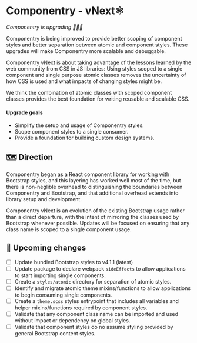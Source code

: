 # Componentry - vNext⚛️

_Componentry is upgrading 🎉🎉🎉_

Componentry is being improved to provide better scoping of component styles and
better separation between atomic and component styles. These upgrades will make
Componentry more scalable and debuggable.

Componentry vNext is about taking advantage of the lessons learned by the web
community from CSS in JS libraries: Using styles scoped to a single component
and single purpose atomic classes removes the uncertainty of how CSS is used and
what impacts of changing styles might be.

We think the combination of atomic classes with scoped component classes
provides the best foundation for writing reusable and scalable CSS.

#### Upgrade goals

- Simplify the setup and usage of Componentry styles.
- Scope component styles to a single consumer.
- Provide a foundation for building custom design systems.

## 🗺 Direction

Componentry began as a React component library for working with Bootstrap
styles, and this layering has worked well most of the time, but there is
non-neglible overhead to distinguishing the boundaries between Componentry and
Bootstrap, and that additional overhead extends into library setup and
development.

Componentry vNext is an evolution of the existing Bootstrap usage rather than a
direct departure, with the intent of mirroring the classes used by Bootstrap
whenever possible. Updates will be focused on ensuring that any class name is
scoped to a single component usage.

## 🚧 Upcoming changes

- [ ] Update bundled Bootstrap styles to v4.1.1 (latest)
- [ ] Update package to declare webpack `sideEffects` to allow applications to
      start importing single components.
- [ ] Create a `styles/atomic` directory for separation of atomic styles.
- [ ] Identify and migrate atomic theme mixins/functions to allow applications
      to begin consuming single components.
- [ ] Create a `theme.scss` styles entrypoint that includes all variables and
      helper mixins/functions required by component styles.
- [ ] Validate that any component class name can be imported and used without
      impact or dependency on global styles.
- [ ] Validate that component styles do no assume styling provided by general
      Bootstrap content styles.
